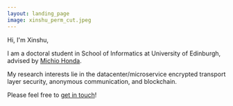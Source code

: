 ```yaml
---
layout: landing_page
image: xinshu_perm_cut.jpeg
---
```

<!-- ![Test Image](/xinshu_perm.jpeg) -->

Hi, I'm Xinshu,

I am a doctoral student in School of Informatics at University of Edinburgh, advised by [Michio Honda](https://micchie.net).

My research interests lie in the datacenter/microservice encrypted transport layer security, anonymous communication, and blockchain. 

Please feel free to [get in touch](mailto:maxinshusu@gmail.com)!
